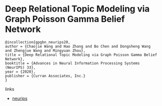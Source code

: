 # Deep Relational Topic Modeling via Graph Poisson Gamma Belief Network

```
@incollection{gpgbn_neurips20,
author = {Chaojie Wang and Hao Zhang and Bo Chen and Dongsheng Wang and Zhengjue Wang and Mingyuan Zhou},
title = {Deep Relational Topic Modeling via Graph Poisson Gamma Belief Network},
booktitle = {Advances in Neural Information Processing Systems (NeurIPS) 33},
year = {2020},
publisher = {Curran Associates, Inc.}
}
```

links
- [neurips](https://nips.cc/Conferences/2020/ScheduleMultitrack?event=17635)
